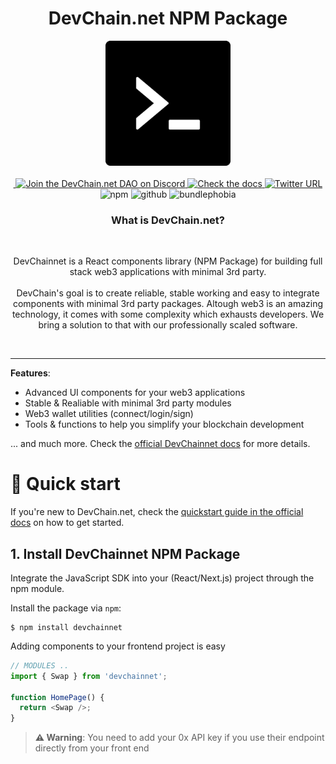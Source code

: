 <!--
  CAUTION: This file is automatically generated. Do not edit it manually!
  To adjust it, change the sdk-readme code generator or its template
-->
<div align="center">

  <h1 align="center">DevChain.net NPM Package</h1>

  <div align="center">
    <a align="center" href="https://devchain.net" target="_blank">
      <img src="public/favicon.ico" height="200" />
    </a>
  </div>

  <br />

  <a align="center" href="https://devchain.net" target="_blank">
    <img src="https://discord.gg/9Jt3w3xvx8" alt="" />
  </a>

  <a href="https://discord.gg/9Jt3w3xvx8" target="_blank">
    <img alt="Join the DevChain.net DAO on Discord" src="https://img.shields.io/discord/819584798443569182?color=7289DA&label=Discord&logo=discord&logoColor=ffffff" />
  </a>
  <a href="https://docs.devchain.net" target="_blank">
    <img alt="Check the docs" src="https://img.shields.io/badge/Docs-Full Documentation-21BF96?style=flat&logo=gitbook&logoColor=ffffff" />
  </a>
  <a href="https://twitter.com/DevChainnet" target="_blank">
    <img alt="Twitter URL" src="https://img.shields.io/twitter/url?url=https%3A%2F%2Fdevchainnet.com2?color=7289DA">
  </a><br/>
    <img alt="npm" src="https://img.shields.io/npm/v/devchainnet?label=version" />
    <img alt="github" src="https://img.shields.io/github/last-commit/DevChainNet/DevChainnet" />
    <img alt="bundlephobia" src="https://img.shields.io/bundlephobia/minzip/DevChainnet" />
  <p>
  </p>
  <h3>What is DevChain.net?</h3>
  <br />
  <p>
    DevChainnet is a React components library (NPM Package) for building full stack web3 applications with minimal 3rd party. <br /><br /> DevChain's goal is to create reliable, stable working and easy to integrate components with minimal 3rd party packages. Altough web3 is an amazing technology, it comes with some complexity which exhausts developers. We bring a solution to that with our professionally scaled software.
  </p>
  <br/>
</div>

---

**Features**:

- Advanced UI components for your web3 applications
- Stable & Realiable with minimal 3rd party modules
- Web3 wallet utilities (connect/login/sign)
- Tools & functions to help you simplify your blockchain development

... and much more. Check the [official DevChainnet docs](https://docs.devchain.net/) for more details.

# 🚀 Quick start

If you're new to DevChain.net, check the [quickstart guide in the official docs](https://docs.devchain.net/quick-start) on how to get started.

## 1. Install DevChainnet NPM Package

Integrate the JavaScript SDK into your (React/Next.js) project through the npm module.

Install the package via `npm`:

```shell
$ npm install devchainnet
```

Adding components to your frontend project is easy

```javascript
// MODULES ..
import { Swap } from 'devchainnet';

function HomePage() {
  return <Swap />;
}
```

> **⚠️ Warning**: You need to add your 0x API key if you use their endpoint directly from your front end
